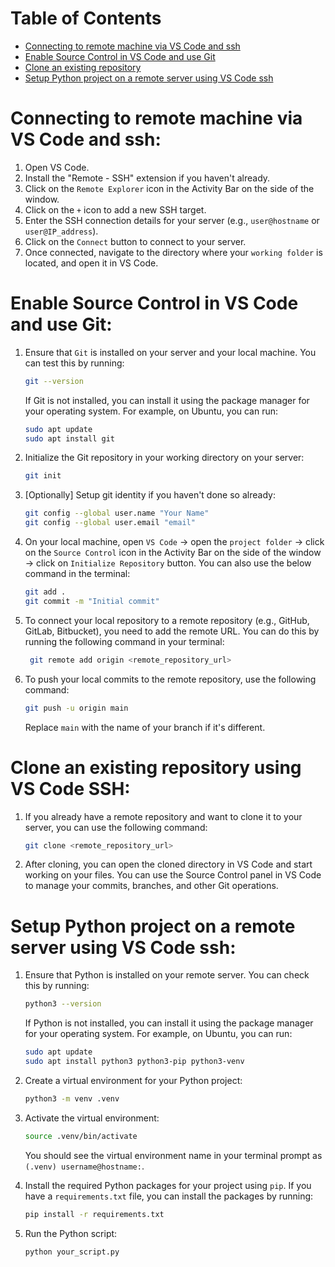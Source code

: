# Table of Contents
- [Connecting to remote machine via VS Code and ssh](#connecting-to-remote-machine-via-vs-code-and-ssh)
- [Enable Source Control in VS Code and use Git](#enable-source-control-in-vscode-and-use-git)
- [Clone an existing repository](#clone-an-existing-repository-using-vs-code-ssh)
- [Setup Python project on a remote server using VS Code ssh](#setup-python-project-on-a-remote-server-using-vs-code-ssh)


# Connecting to remote machine via VS Code and ssh:
1. Open VS Code.
2. Install the "Remote - SSH" extension if you haven't already.
3. Click on the `Remote Explorer` icon in the Activity Bar on the side of the window.
4. Click on the `+` icon to add a new SSH target.
5. Enter the SSH connection details for your server (e.g., `user@hostname` or `user@IP_address`).
6. Click on the `Connect` button to connect to your server.
7. Once connected, navigate to the directory where your `working folder` is located, and open it in VS Code.

# Enable Source Control in VS Code and use Git:
1. Ensure that `Git` is installed on your server and your local machine. You can test this by running:
   ```bash
   git --version
   ```
   If Git is not installed, you can install it using the package manager for your operating system. For example, on Ubuntu, you can run:
   ```bash
   sudo apt update
   sudo apt install git
   ```
2. Initialize the Git repository in your working directory on your server:
   ```bash
   git init
   ```
3. [Optionally] Setup git identity if you haven't done so already:
   ```bash
   git config --global user.name "Your Name"
   git config --global user.email "email"
    ```
4. On your local machine, open `VS Code` -> open the `project folder` -> click on the `Source Control` icon in the Activity Bar on the side of the window -> click on `Initialize Repository` button. You can also use the below command in the terminal:
   ```bash
   git add .
   git commit -m "Initial commit"
   ```

5. To connect your local repository to a remote repository (e.g., GitHub, GitLab, Bitbucket), you need to add the remote URL. You can do this by running the following command in your terminal:
   ```bash
    git remote add origin <remote_repository_url>
    ```

6. To push your local commits to the remote repository, use the following command:
   ```bash
   git push -u origin main
   ```
   Replace `main` with the name of your branch if it's different.

# Clone an existing repository using VS Code SSH:
1. If you already have a remote repository and want to clone it to your server, you can use the following command:
   ```bash
   git clone <remote_repository_url>
   ```

2. After cloning, you can open the cloned directory in VS Code and start working on your files. You can use the Source Control panel in VS Code to manage your commits, branches, and other Git operations.

# Setup Python project on a remote server using VS Code ssh:

1. Ensure that Python is installed on your remote server. You can check this by running:
   ```bash
   python3 --version
   ```
   If Python is not installed, you can install it using the package manager for your operating system. For example, on Ubuntu, you can run:
   ```bash
   sudo apt update
   sudo apt install python3 python3-pip python3-venv
   ```

2. Create a virtual environment for your Python project:
   ```bash
   python3 -m venv .venv
   ```

3. Activate the virtual environment:
   ```bash
   source .venv/bin/activate
   ```
   You should see the virtual environment name in your terminal prompt as `(.venv) username@hostname:`.

4. Install the required Python packages for your project using `pip`. If you have a `requirements.txt` file, you can install the packages by running:
   ```bash
   pip install -r requirements.txt
   ```

5. Run the Python script:
   ```bash
   python your_script.py
   ```


